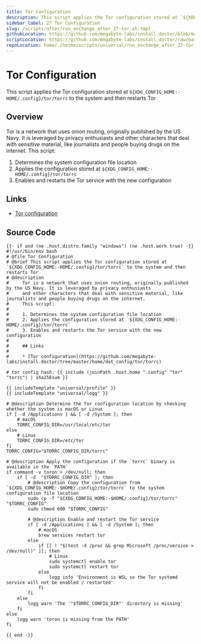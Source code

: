 ```yaml
---
title: Tor Configuration
description: This script applies the Tor configuration stored at `${XDG_CONFIG_HOME:-HOME/.config}/tor/torrc` to the system and then restarts Tor
sidebar_label: 27 Tor Configuration
slug: /scripts/after/run_onchange_after_27-tor.sh.tmpl
githubLocation: https://github.com/megabyte-labs/install.doctor/blob/master/home/.chezmoiscripts/universal/run_onchange_after_27-tor.sh.tmpl
scriptLocation: https://github.com/megabyte-labs/install.doctor/raw/master/home/.chezmoiscripts/universal/run_onchange_after_27-tor.sh.tmpl
repoLocation: home/.chezmoiscripts/universal/run_onchange_after_27-tor.sh.tmpl
---
```

# Tor Configuration

This script applies the Tor configuration stored at `${XDG_CONFIG_HOME:-HOME/.config}/tor/torrc` to the system and then restarts Tor

## Overview

Tor is a network that uses onion routing, originally published by the US Navy. It is leveraged by privacy enthusiasts
and other characters that deal with sensitive material, like journalists and people buying drugs on the internet.
This script:

1. Determines the system configuration file location
2. Applies the configuration stored at `${XDG_CONFIG_HOME:-HOME/.config}/tor/torrc`
3. Enables and restarts the Tor service with the new configuration

## Links

* [Tor configuration](https://github.com/megabyte-labs/install.doctor/tree/master/home/dot_config/tor/torrc)



## Source Code

```
{{- if and (ne .host.distro.family "windows") (ne .host.work true) -}}
#!/usr/bin/env bash
# @file Tor Configuration
# @brief This script applies the Tor configuration stored at `${XDG_CONFIG_HOME:-HOME/.config}/tor/torrc` to the system and then restarts Tor
# @description
#     Tor is a network that uses onion routing, originally published by the US Navy. It is leveraged by privacy enthusiasts
#     and other characters that deal with sensitive material, like journalists and people buying drugs on the internet.
#     This script:
#
#     1. Determines the system configuration file location
#     2. Applies the configuration stored at `${XDG_CONFIG_HOME:-HOME/.config}/tor/torrc`
#     3. Enables and restarts the Tor service with the new configuration
#
#     ## Links
#
#     * [Tor configuration](https://github.com/megabyte-labs/install.doctor/tree/master/home/dot_config/tor/torrc)

# tor config hash: {{ include (joinPath .host.home ".config" "tor" "torrc") | sha256sum }}

{{ includeTemplate "universal/profile" }}
{{ includeTemplate "universal/logg" }}

# @description Determine the Tor configuration location by checking whether the system is macOS or Linux
if [ -d /Applications ] && [ -d /System ]; then
    # macOS
    TORRC_CONFIG_DIR=/usr/local/etc/tor
else
    # Linux
    TORRC_CONFIG_DIR=/etc/tor
fi
TORRC_CONFIG="$TORRC_CONFIG_DIR/torrc"

# @description Apply the configuration if the `torrc` binary is available in the `PATH`
if command -v toron > /dev/null; then
    if [ -d  "$TORRC_CONFIG_DIR" ]; then
        # @description Copy the configuration from `${XDG_CONFIG_HOME:-$HOME/.config}/tor/torrc` to the system configuration file location
        sudo cp -f "${XDG_CONFIG_HOME:-$HOME/.config}/tor/torrc" "$TORRC_CONFIG"
        sudo chmod 600 "$TORRC_CONFIG"

        # @description Enable and restart the Tor service
        if [ -d /Applications ] && [ -d /System ]; then
            # macOS
            brew services restart tor
        else
            if [[ ! "$(test -d /proc && grep Microsoft /proc/version > /dev/null)" ]]; then
                # Linux
                sudo systemctl enable tor
                sudo systemctl restart tor
            else
                logg info 'Environment is WSL so the Tor systemd service will not be enabled / restarted'
            fi
        fi
    else
        logg warn 'The '"$TORRC_CONFIG_DIR"' directory is missing'
    fi
else
    logg warn 'toron is missing from the PATH'
fi

{{ end -}}
```
